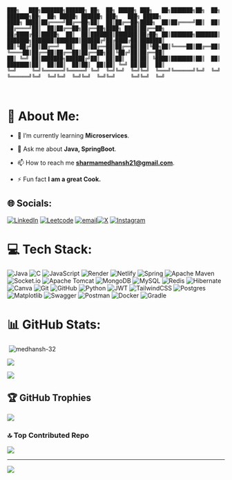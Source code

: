 ```


███╗   ███╗███████╗██████╗ ██╗  ██╗ █████╗ ███╗   ██╗███████╗██╗  ██╗    ███████╗██╗  ██╗ █████╗ ██████╗ ███╗   ███╗ █████╗ 
████╗ ████║██╔════╝██╔══██╗██║  ██║██╔══██╗████╗  ██║██╔════╝██║  ██║    ██╔════╝██║  ██║██╔══██╗██╔══██╗████╗ ████║██╔══██╗
██╔████╔██║█████╗  ██║  ██║███████║███████║██╔██╗ ██║███████╗███████║    ███████╗███████║███████║██████╔╝██╔████╔██║███████║
██║╚██╔╝██║██╔══╝  ██║  ██║██╔══██║██╔══██║██║╚██╗██║╚════██║██╔══██║    ╚════██║██╔══██║██╔══██║██╔══██╗██║╚██╔╝██║██╔══██║
██║ ╚═╝ ██║███████╗██████╔╝██║  ██║██║  ██║██║ ╚████║███████║██║  ██║    ███████║██║  ██║██║  ██║██║  ██║██║ ╚═╝ ██║██║  ██║
╚═╝     ╚═╝╚══════╝╚═════╝ ╚═╝  ╚═╝╚═╝  ╚═╝╚═╝  ╚═══╝╚══════╝╚═╝  ╚═╝    ╚══════╝╚═╝  ╚═╝╚═╝  ╚═╝╚═╝  ╚═╝╚═╝     ╚═╝╚═╝  ╚═╝

                                                                                                                        
```

# 💫 About Me:
- 🌱 I’m currently learning **Microservices**.

- 💬 Ask me about **Java, SpringBoot**.

- 📫 How to reach me **sharmamedhansh21@gmail.com**.

- ⚡ Fun fact **I am a great Cook.**


## 🌐 Socials:
[![LinkedIn](https://img.shields.io/badge/LinkedIn-%230077B5.svg?logo=linkedin&logoColor=white)](https://linkedin.com/in/medhansh-sharma-a3a9a2284) [![Leetcode](https://img.shields.io/badge/Leetcode-%230077B5.svg?logo=Leetcode&logoColor=mustard)](https://leetcode.com/u/Medhansh_32/) [![email](https://img.shields.io/badge/Email-D14836?logo=gmail&logoColor=white)](mailto:sharmamedhansh21@gmail.com)[![X](https://img.shields.io/badge/X-black.svg?logo=X&logoColor=white)](https://x.com/Medhansh_32) [![Instagram](https://img.shields.io/badge/Instagram-%23E4405F.svg?logo=Instagram&logoColor=white)](https://instagram.com/_medhansh_32) 

# 💻 Tech Stack:
![Java](https://img.shields.io/badge/java-%23ED8B00.svg?style=for-the-badge&logo=openjdk&logoColor=white) ![C](https://img.shields.io/badge/c-%2300599C.svg?style=for-the-badge&logo=c&logoColor=white) ![JavaScript](https://img.shields.io/badge/javascript-%23323330.svg?style=for-the-badge&logo=javascript&logoColor=%23F7DF1E) ![Render](https://img.shields.io/badge/Render-%46E3B7.svg?style=for-the-badge&logo=render&logoColor=white) ![Netlify](https://img.shields.io/badge/netlify-%23000000.svg?style=for-the-badge&logo=netlify&logoColor=#00C7B7) ![Spring](https://img.shields.io/badge/spring-%236DB33F.svg?style=for-the-badge&logo=spring&logoColor=white) ![Apache Maven](https://img.shields.io/badge/Apache%20Maven-C71A36?style=for-the-badge&logo=Apache%20Maven&logoColor=white) ![Socket.io](https://img.shields.io/badge/Socket.io-black?style=for-the-badge&logo=socket.io&badgeColor=010101) ![Apache Tomcat](https://img.shields.io/badge/apache%20tomcat-%23F8DC75.svg?style=for-the-badge&logo=apache-tomcat&logoColor=black) ![MongoDB](https://img.shields.io/badge/MongoDB-%234ea94b.svg?style=for-the-badge&logo=mongodb&logoColor=white) ![MySQL](https://img.shields.io/badge/mysql-4479A1.svg?style=for-the-badge&logo=mysql&logoColor=white) ![Redis](https://img.shields.io/badge/redis-%23DD0031.svg?style=for-the-badge&logo=redis&logoColor=white) ![Hibernate](https://img.shields.io/badge/Hibernate-59666C?style=for-the-badge&logo=Hibernate&logoColor=white) ![Canva](https://img.shields.io/badge/Canva-%2300C4CC.svg?style=for-the-badge&logo=Canva&logoColor=white) ![Git](https://img.shields.io/badge/git-%23F05033.svg?style=for-the-badge&logo=git&logoColor=white) ![GitHub](https://img.shields.io/badge/github-%23121011.svg?style=for-the-badge&logo=github&logoColor=white) ![Python](https://img.shields.io/badge/python-3670A0?style=for-the-badge&logo=python&logoColor=ffdd54) ![JWT](https://img.shields.io/badge/JWT-black?style=for-the-badge&logo=JSON%20web%20tokens) ![TailwindCSS](https://img.shields.io/badge/tailwindcss-%2338B2AC.svg?style=for-the-badge&logo=tailwind-css&logoColor=white) ![Postgres](https://img.shields.io/badge/postgres-%23316192.svg?style=for-the-badge&logo=postgresql&logoColor=white) ![Matplotlib](https://img.shields.io/badge/Matplotlib-%23ffffff.svg?style=for-the-badge&logo=Matplotlib&logoColor=black) ![Swagger](https://img.shields.io/badge/-Swagger-%23Clojure?style=for-the-badge&logo=swagger&logoColor=white) ![Postman](https://img.shields.io/badge/Postman-FF6C37?style=for-the-badge&logo=postman&logoColor=white) ![Docker](https://img.shields.io/badge/docker-%230db7ed.svg?style=for-the-badge&logo=docker&logoColor=white) ![Gradle](https://img.shields.io/badge/Gradle-02303A.svg?style=for-the-badge&logo=Gradle&logoColor=white)
# 📊 GitHub Stats:
<p>&nbsp;<img align="center" src="https://github-readme-stats.vercel.app/api?username=medhansh-32&show_icons=true&locale=en&theme=dark" alt="medhansh-32" /></p>

![](https://nirzak-streak-stats.vercel.app/?user=Medhansh-32&theme=dark&hide_border=false)<br/>

![](https://github-readme-stats.vercel.app/api/top-langs/?username=Medhansh-32&theme=dark&hide_border=false&include_all_commits=true&count_private=true&layout=compact)

## 🏆 GitHub Trophies
![](https://github-profile-trophy.vercel.app/?username=Medhansh-32&theme=radical&no-frame=false&no-bg=true&margin-w=4)

### 🔝 Top Contributed Repo
![](https://github-contributor-stats.vercel.app/api?username=Medhansh-32&limit=5&theme=dark&combine_all_yearly_contributions=true)

---
[![](https://visitcount.itsvg.in/api?id=Medhansh-32&icon=0&color=0)](https://visitcount.itsvg.in)

<!-- Proudly created with GPRM ( https://gprm.itsvg.in ) -->
